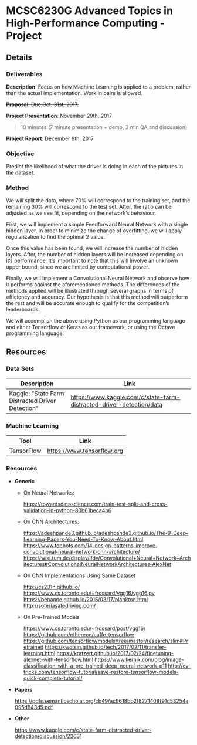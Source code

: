 # MCSC6230G Advanced Topics in High-Performance Computing - Project

## Details

### Deliverables

**Description**: Focus on how Machine Learning is applied to a problem, rather than the actual implementation. Work in pairs is allowed.

<strike>**Proposal**: Due Oct. 31st, 2017.</strike>

**Project Presentation**: November 29th, 2017
> 10 minutes (7 minute presentation + demo, 3 min QA and discussion)

**Project Report**: December 8th, 2017

### Objective

Predict the likelihood of what the driver is doing in each of the pictures in the   dataset.

### Method

We will split the data, where 70% will correspond to the training set, and the remaining 30% will correspond to the test set. After, the ratio can be adjusted as we see fit, depending on the network’s behaviour.

First, we will implement a simple Feedforward Neural Network with a single hidden layer. In order to minimize the change of overfitting, we will apply regularization to find the optimal 2 value.

Once this value has been found, we will increase the number of hidden layers. After, the number of hidden layers will be increased depending on it’s performance. It’s important to note that this will involve an unknown upper bound, since we are limited by computational power.

Finally, we will implement a Convolutional Neural Network and observe how it performs against the aforementioned methods. The differences of the methods applied will be illustrated through several graphs in terms of efficiency and accuracy. Our hypothesis is that this method will outperform the rest and will be accurate enough to qualify for the competition’s leaderboards.

We will accomplish the above using Python as our programming language and either Tensorflow or Keras as our framework, or using the Octave programming language.

## Resources

### Data Sets

| Description | Link |
| ----------- | ---- |
| Kaggle: "State Farm Distracted Driver Detection" | https://www.kaggle.com/c/state-farm-distracted-driver-detection/data |

### Machine Learning

| Tool | Link |
| ---- | ---- |
| TensorFlow | https://www.tensorflow.org |

### Resources

* **Generic**

	* On Neural Networks:

		https://towardsdatascience.com/train-test-split-and-cross-validation-in-python-80b61beca4b6

	* On CNN Architectures:
	
		https://adeshpande3.github.io/adeshpande3.github.io/The-9-Deep-Learning-Papers-You-Need-To-Know-About.html
		https://www.topbots.com/14-design-patterns-improve-convolutional-neural-network-cnn-architecture/
		https://wiki.tum.de/display/lfdv/Convolutional+Neural+Network+Architectures#ConvolutionalNeuralNetworkArchitectures-AlexNet
	
	* On CNN Implementations Using Same Dataset
		
		http://cs231n.github.io/
		https://www.cs.toronto.edu/~frossard/vgg16/vgg16.py
		https://benanne.github.io/2015/03/17/plankton.html
		http://soteriasafedriving.com/
		
	* On Pre-Trained Models
	
		https://www.cs.toronto.edu/~frossard/post/vgg16/
		https://github.com/ethereon/caffe-tensorflow
		https://github.com/tensorflow/models/tree/master/research/slim#Pretrained
		https://kwotsin.github.io/tech/2017/02/11/transfer-learning.html
		https://kratzert.github.io/2017/02/24/finetuning-alexnet-with-tensorflow.html
		https://www.kernix.com/blog/image-classification-with-a-pre-trained-deep-neural-network_p11
		http://cv-tricks.com/tensorflow-tutorial/save-restore-tensorflow-models-quick-complete-tutorial/

* **Papers**

	https://pdfs.semanticscholar.org/cb49/ac9618bb2f8271409f91d53254a095d843d5.pdf

* **Other**

	https://www.kaggle.com/c/state-farm-distracted-driver-detection/discussion/22631